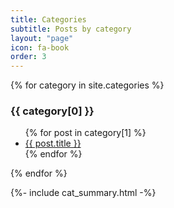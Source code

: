 ```yaml
---
title: Categories
subtitle: Posts by category
layout: "page"
icon: fa-book
order: 3
---
```


{% for category in site.categories %}
  <h3>{{ category[0] }}</h3>
  <ul>
    {% for post in category[1] %}
      <li><a href="{{ post.url }}">{{ post.title }}</a></li>
    {% endfor %}
  </ul>
{% endfor %}

{%- include cat_summary.html -%}